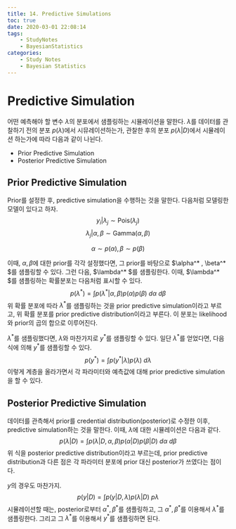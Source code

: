 ```yaml
---
title: 14. Predictive Simulations
toc: true
date: 2020-03-01 22:08:14
tags:
	- StudyNotes
	- BayesianStatistics
categories:
	- Study Notes
	- Bayesian Statistics
---
```




# Predictive Simulation



어떤 예측해야 할 변수 $\lambda$의 분포에서 샘플링하는 시뮬레이션을 말한다. $\lambda$를 데이터를 관찰하기 전의 분포 $p(\lambda)$에서 시뮤레이션하는가, 관찰한 후의 분포 $p(\lambda|D)$에서 시뮬레이션 하는가에 따라 다음과 같이 나뉜다.

- Prior Predictive Simulation
- Posterior Predictive Simulation



## Prior Predictive Simulation

Prior를 설정한 후, predictive simulation을 수행하는 것을 말한다. 다음처럼 모델링한 모델이 있다고 하자.
$$
y_i|\lambda_{j} \sim \text{Pois}(\lambda_{j})
$$
$$
\lambda_j|\alpha,\beta \sim \text{Gamma}(\alpha, \beta)
$$

$$
\alpha \sim p(\alpha), \beta \sim p(\beta)
$$

이때, $\alpha,\beta$에 대한 prior를 각각 설정했다면, 그 prior를 바탕으로 $\alpha^* , \beta^* $를 샘플링할 수 있다. 그런 다음, $\lambda^* $를 샘플링한다. 이때, $\lambda^* $를 샘플링하는 확률분포는 다음처럼 표시할 수 있다.
$$
p(\lambda^* ) = \int p(\lambda^* |\alpha,\beta) p(\alpha) p(\beta) ~d\alpha ~d\beta
$$
위 확률 분포에 따라 $\lambda^*$를 샘플링하는 것을 prior predictive simulation이라고 부르고, 위 확률 분포를 prior predictive distribution이라고 부른다. 이 분포는 likelihood와 prior의 곱의 합으로 이루어진다.

$\lambda^*$를 샘플링했다면, $\lambda$와 마찬가지로 $y^*$를 샘플링할 수 있다. 일단 $\lambda^*$를 얻었다면, 다음 식에 의해 $y^*$를 샘플링할 수 있다.
$$
p(y^*) = \int p(y^* |\lambda)p(\lambda) ~d\lambda
$$
이렇게 계층을 올라가면서 각 파라미터와 예측값에 대해 prior predictive simulation을 할 수 있다.



## Posterior Predictive Simulation

데이터를 관측해서 prior를 credential distribution(posterior)로 수정한 이후, predictive simulation하는 것을 말한다. 이때, $\lambda$에 대한 시뮬레이션은 다음과 같다.
$$
p(\lambda|D) = \int p(\lambda|D,\alpha,\beta)p(\alpha|D)p(\beta|D) ~d\alpha ~d\beta
$$
위 식을 posterior predictive distribution이라고 부르는데, prior predictive distribution과 다른 점은 각 파라미터 분포에 prior 대신 posterior가 쓰였다는 점이다.

$y$의 경우도 마찬가지.
$$
p(y|D) = \int p(y|D,\lambda)p(\lambda|D) ~p\lambda
$$
시뮬레이션할 때는, posterior로부터 $\alpha^*,\beta^*$를 샘플링하고, 그 $\alpha^*, \beta^*$를 이용해서 $\lambda^*$를 샘플링한다. 그리고 그 $\lambda^*$를 이용해서 $y^*$를 샘플링하면 된다.